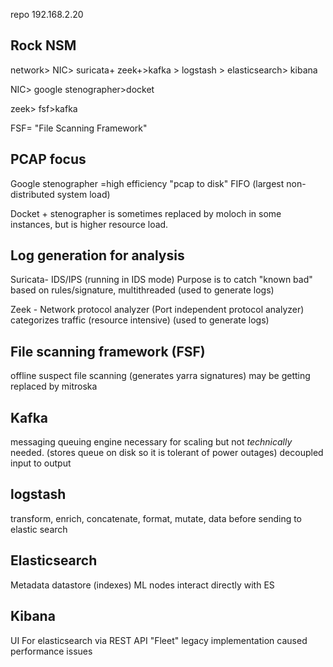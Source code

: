 



repo
192.168.2.20

## Rock NSM

network> NIC> suricata+ zeek+>kafka > logstash > elasticsearch> kibana

NIC> google stenographer>docket

zeek> fsf>kafka

FSF= "File Scanning Framework"

## PCAP focus
Google stenographer =high efficiency "pcap to disk" FIFO (largest non-distributed system load)


Docket + stenographer is sometimes replaced by moloch in some instances, but is higher resource load.

## Log generation for analysis
Suricata- IDS/IPS (running in IDS mode) Purpose is to catch "known bad" based on rules/signature, multithreaded (used to generate logs)

Zeek - Network protocol analyzer (Port independent protocol analyzer) categorizes traffic (resource intensive) (used to generate logs)


## File scanning framework (FSF)
offline suspect file scanning (generates yarra signatures) may be getting replaced by mitroska

## Kafka
messaging queuing engine necessary for scaling but not *technically* needed. (stores queue on disk so it is tolerant of power outages) decoupled input to output

## logstash
transform, enrich, concatenate, format, mutate, data before sending to elastic search

## Elasticsearch
Metadata datastore (indexes)
ML nodes interact directly with ES

## Kibana

UI For elasticsearch via REST API
 "Fleet" legacy implementation caused performance issues
